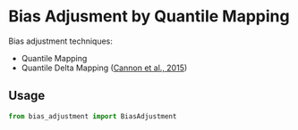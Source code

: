 # Bias Adjusment by Quantile Mapping

Bias adjustment techniques:
- Quantile Mapping
- Quantile Delta Mapping ([Cannon et al., 2015](https://doi.org/10.1175/JCLI-D-14-00754.1))


## Usage
```python
from bias_adjustment import BiasAdjustment
```
